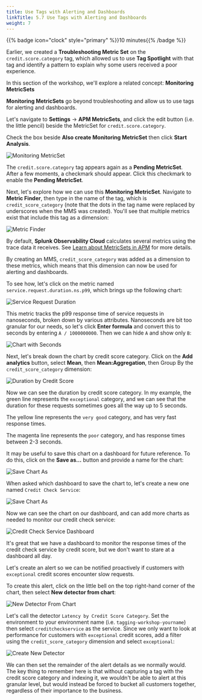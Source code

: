 ```yaml
---
title: Use Tags with Alerting and Dashboards
linkTitle: 5.7 Use Tags with Alerting and Dashboards
weight: 7
---
```


{{% badge icon="clock" style="primary" %}}10 minutes{{% /badge %}}

Earlier, we created a **Troubleshooting Metric Set** on the `credit.score.category` tag, which allowed us to use **Tag Spotlight** with that tag and identify a pattern to explain why some users received a poor experience. 

In this section of the workshop, we'll explore a related concept:  **Monitoring MetricSets**

**Monitoring MetricSets** go beyond troubleshooting and allow us to use tags for alerting and dashboards. 

Let's navigate to **Settings** -> **APM MetricSets**, and click the edit button (i.e. the little pencil) beside the MetricSet for `credit.score.category`. 

Check the box beside **Also create Monitoring MetricSet** then click **Start Analysis**. 

![Monitoring MetricSet](../images/monitoring_metricset.png)

The `credit.score.category` tag appears again as a **Pending MetricSet**. After a few moments, a checkmark should appear.  Click this checkmark to enable the **Pending MetricSet**. 

Next, let's explore how we can use this **Monitoring MetricSet**.  Navigate to **Metric Finder**, then type in the name of the tag, which is `credit_score_category` (note that the dots in the tag name were replaced by underscores when the MMS was created).  You'll see that multiple metrics exist that include this tag as a dimension: 

![Metric Finder](../images/metric_finder.png)

By default, **Splunk Observability Cloud** calculates several metrics using the trace data it receives.  See [Learn about MetricSets in APM](https://docs.splunk.com/observability/en/apm/span-tags/metricsets.html) for more details. 

By creating an MMS, `credit_score_category` was added as a dimension to these metrics, which means that this dimension can now be used for alerting and dashboards. 

To see how, let's click on the metric named `service.request.duration.ns.p99`, which brings up the following chart: 

![Service Request Duration](../images/service_request_duration_chart.png)

This metric tracks the p99 response time of service requests in nanoseconds, broken down by various attributes. Nanoseconds are bit too granular for our needs, so let's click **Enter formula** and convert this to seconds by entering `A / 1000000000`.  Then we can hide `A` and show only `B`: 

![Chart with Seconds](../images/chart_with_seconds.png)

Next, let's break down the chart by credit score category. Click on the **Add analytics** button, select **Mean**, then **Mean:Aggregation**, then Group By the `credit_score_category` dimension: 

![Duration by Credit Score](../images/duration_by_credit_score.png)

Now we can see the duration by credit score category. In my example, the green line represents the `exceptional` category, and we can see that the duration for these requests sometimes goes all the way up to 5 seconds. 

The yellow line represents the `very good` category, and has very fast response times. 

The magenta line represents the `poor` category, and has response times between 2-3 seconds. 

It may be useful to save this chart on a dashboard for future reference. To do this, click on the **Save as...** button and provide a name for the chart:

![Save Chart As](../images/save_chart_as.png)

When asked which dashboard to save the chart to, let's create a new one named `Credit Check Service`: 

![Save Chart As](../images/create_dashboard.png)

Now we can see the chart on our dashboard, and can add more charts as needed to monitor our credit check service: 

![Credit Check Service Dashboard](../images/credit_check_service_dashboard.png)

It's great that we have a dashboard to monitor the response times of the credit check service by credit score, but we don't want to stare at a dashboard all day. 

Let's create an alert so we can be notified proactively if customers with `exceptional` credit scores encounter slow requests. 

To create this alert, click on the little bell on the top right-hand corner of the chart, then select **New detector from chart**: 

![New Detector From Chart](../images/new_detector_from_chart.png)

Let's call the detector `Latency by Credit Score Category`.  Set the environment to your environment name (i.e. `tagging-workshop-yourname`) then select `creditcheckservice` as the service. Since we only want to look at performance for customers with `exceptional` credit scores, add a filter using the `credit_score_category` dimension and select `exceptional`: 

![Create New Detector](../images/create_new_detector.png)

We can then set the remainder of the alert details as we normally would. The key thing to remember here is that without capturing a tag with the credit score category and indexing it, we wouldn't be able to alert at this granular level, but would instead be forced to bucket all customers together, regardless of their importance to the business. 